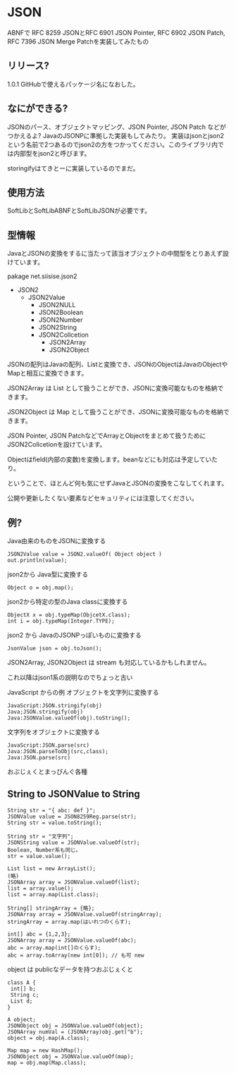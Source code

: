 # JSON

ABNFで RFC 8259 JSONとRFC 6901 JSON Pointer, RFC 6902 JSON Patch, RFC 7396 JSON Merge Patchを実装してみたもの

## リリース?

1.0.1 GitHubで使えるパッケージ名になおした。

## なにができる?

JSONのパース、オブジェクトマッピング、JSON Pointer, JSON Patch などがつかえるよ?
JavaのJSONPに準拠した実装もしてみたり。
実装はjsonとjson2 という名前で2つあるのでjson2の方をつかってください。このライブラリ内では内部型をjson2と呼びます。

storingifyはてきとーに実装しているのでまだ。

## 使用方法

SoftLibとSoftLibABNFとSoftLibJSONが必要です。

## 型情報

JavaとJSONの変換をするに当たって該当オブジェクトの中間型をとりあえず設けています。

pakage net.siisise.json2

- JSON2
    - JSON2Value
        - JSON2NULL
        - JSON2Boolean
        - JSON2Number
        - JSON2String
        - JSON2Collcetion
            - JSON2Array
            - JSON2Object

JSONの配列はJavaの配列、Listと変換でき、JSONのObjectはJavaのObjectやMapと相互に変換できます。

JSON2Array は List として扱うことができ、JSONに変換可能なものを格納できます。

JSON2Object は Map として扱うことができ、JSONに変換可能なものを格納できます。

JSON Pointer, JSON PatchなどでArrayとObjectをまとめて扱うためにJSON2Collcetionを設けています。

Objectはfield(内部の変数)を変換します。beanなどにも対応は予定していたり。

ということで、ほとんど何も気にせずJavaとJSONの変換をこなしてくれます。

公開や更新したくない要素などセキュリティには注意してください。

## 例?

Java由来のものをJSONに変換する

    JSON2Value value = JSON2.valueOf( Object object )
    out.println(value);

json2から Java型に変換する

    Object o = obj.map();

json2から特定の型のJava classに変換する

    ObjectX x = obj.typeMap(ObjcetX.class);
    int i = obj.typeMap(Integer.TYPE);

json2 から JavaのJSONPっぽいものに変換する

    JsonValue json = obj.toJson();

JSON2Array, JSON2Object は stream も対応しているかもしれません。

これ以降はjson1系の説明なのでちょっと古い

JavaScript からの例
オブジェクトを文字列に変換する

    JavaScript:JSON.stringify(obj)
    Java;JSON.stringify(obj)
    Java:JSONValue.valueOf(obj).toString();

文字列をオブジェクトに変換する

    JavaScript:JSON.parse(src)
    Java:JSON.parseToObj(src,class);
    Java:JSON.parse(src)

おぶじぇくとまっぴんぐ各種

## String to JSONValue to String

    String str = "{ abc: def }";
    JSONValue value = JSON8259Reg.parse(str);
    String str = value.toString();

    String str = "文字列";
    JSONString value = JSONValue.valueOf(str);
    Boolean, Number系も同じ。
    str = value.value();

    List list = new ArrayList();
    (略)
    JSONArray array = JSONValue.valueOf(list);
    list = array.value();
    list = array.map(List.class);

    String[] stringArray = {略};
    JSONArray array = JSONValue.valueOf(stringArray);
    stringArray = array.map(はいれつのくらす);

    int[] abc = {1,2,3};
    JSONArray array = JSONValue.valueOf(abc);
    abc = array.map(int[]のくらす);
    abc = array.toArray(new int[0]); // も可 new

object は publicなデータを持つおぶじぇくと

    class A {
     int[] b;
     String c;
     List d;
    }

    A object;
    JSONObject obj = JSONValue.valueOf(object);
    JSONArray numVal = (JSONArray)obj.get("b");
    object = obj.map(A.class);

    Map map = new HashMap();
    JSONObject obj = JSONValue.valueOf(map);
    map = obj.map(Map.class);
